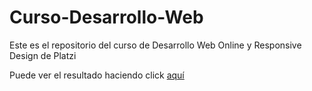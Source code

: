 # Curso-Desarrollo-Web
Este es el repositorio del curso de Desarrollo Web Online y Responsive Design de Platzi

Puede ver el resultado haciendo click <a href="https://dmierez.github.io/Diego-Mierez/">aquí</a>


